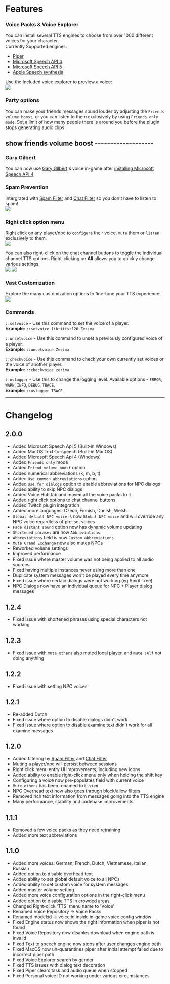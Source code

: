 # Features

### Voice Packs & Voice Explorer
You can install several TTS engines to choose from over 1000 different voices for your character.<br/>
Currently Supported engines:
- [Piper](https://github.com/rhasspy/piper)
- [Microsoft Speech API 4](https://en.wikipedia.org/wiki/Microsoft_Speech_API#SAPI_4)
- [Microsoft Speech API 5](https://learn.microsoft.com/en-us/previous-versions/windows/desktop/ms723627(v=vs.85))
- [Apple Speech synthesis](https://developer.apple.com/documentation/avfoundation/speech_synthesis/)

Use the Included voice explorer to preview a voice:<br/>
![](https://mechanic.ink/img/osrs/features/voice-explorer.png)

### Party options
You can make your friends messages sound louder by adjusting the `Friends volume boost`, or you can listen to them exclusively by using `Friends only mode`. Set a limit of how many people there is around you before the plugin stops generating audio clips. 
## **show friends volume boost -------------------**


### Gary Gilbert
You can now use [Gary Gilbert](https://www.youtube.com/watch?v=paExDoWOM0Q&list=PLDSJpYkJoHD9f6nowvKrY2vHOZBgIZm_K)'s voice in-game after [installing Microsoft Speech API 4](INSTALLING.md)

### Spam Prevention

Intergrated with [Spam Filter](https://runelite.net/plugin-hub/show/spamfilter) and [Chat Filter](https://github.com/runelite/runelite/wiki/Chat-Filter) so you don't have to listen to spam!<br/>
![](https://mechanic.ink/img/osrs/features/spam-prevention.png)

### Right click option menu
Right click on any player/npc to `configure` their voice, `mute` them or `listen` exclusively to them.<br/>
![](https://mechanic.ink/img/osrs/natural-speech/features/right-click.png)

You can also right-click on the chat channel buttons to toggle the individual channel TTS options. Right-clicking on **All** allows you to quickly change various settings.<br/>
![](https://mechanic.ink/img/osrs/natural-speech/features/right-click-volume.png)
![](https://mechanic.ink/img/osrs/natural-speech/features/right-click-options.png)

### Vast Customization

Explore the many customization options to fine-tune your TTS experience:<br/>
![](https://mechanic.ink/img/osrs/features/config.png)



### Commands

`::setvoice` - Use this command to set the voice of a player.<br>
**Example**: `::setvoice libritts:120 Zezima`

`::unsetvoice` - Use this command to unset a previously configured voice of a player.<br>
**Example**: `::unsetvoice Zezima`

`::checkvoice` - Use this command to check your own currently set voices or the voice of another player.<br>
**Example**: `::checkvoice zezima`

`::nslogger` - Use this to change the logging level. Available options - `ERROR`, `WARN`, `INFO`, `DEBUG`, `TRACE`.<br>
**Example**: `::nslogger TRACE` 




---
# Changelog

## 2.0.0
 - Added Microsoft Speech Api 5 (Built-in Windows)
 - Added MacOS Text-to-speech (Built-in MacOS)
 - Added Microsoft Speech Api 4 (Windows)
 - Added `Friends only` mode
 - Added `Friend volume boost` option
 - Added numerical abbreviations (k, m, b, t)
 - Added `Use common abbreviations` option
 - Added `Use for dialogs` option to enable abbreviations for NPC dialogs
 - Added ability to skip NPC dialogs
 - Added Voice Hub tab and moved all the voice packs to it
 - Added right click options to chat channel buttons
 - Added Twitch plugin integration
 - Added more languages: Czech, Finnish, Danish, Welsh
 - `Global default NPC voice` is now `Global NPC voice` and will override any NPC voice regardless of pre-set voices
 - `Fade distant sound` option now has dynamic volume updating
 - `Shortened phrases` are now `Abbreviations`
 - `Abbreviations` field is now `Custom abbreviations`
 - `Mute Grand Exchange` now also mutes NPCs
 - Reworked volume settings
 - Improved performance
 - Fixed issue where master volume was not being applied to all audio sources
 - Fixed having multiple instances never using more than one
 - Duplicate system messages won't be played every time anymore
 - Fixed issue where certain dialogs were not working (eg Spirit Tree)
 - NPC Dialogs now have an individual queue for NPC + Player dialog messages



## 1.2.4
- Fixed issue with shortened phrases using special characters not working

## 1.2.3
- Fixed issue with `mute others` also muted local player, and `mute self` not doing anything

## 1.2.2
 - Fixed issue with setting NPC voices

## 1.2.1
 - Re-added Dutch
 - Fixed issue where option to disable dialogs didn't work
 - Fixed issue where option to disable examine text didn't work for all examine messages

## 1.2.0
 - Added filtering by [Spam Filter](https://runelite.net/plugin-hub/show/spamfilter) and [Chat Filter](https://github.com/runelite/runelite/wiki/Chat-Filter)
 - Muting a player/npc will persist between sessions
 - Right click menu entry UI improvements, including new icons
 - Added ability to enable right-click menu only when holding the shift key
 - Configuring a voice now pre-populates field with current voice
 - `Mute-others` has been renamed to `Listen`
 - NPC Overhead text now also goes through block/allow filters
 - Removed rich text information from messages going into the TTS engine
 - Many performance, stability and codebase improvements

## 1.1.1
 - Removed a few voice packs as they need retraining
 - Added more text abbreviations

## 1.1.0

 - Added more voices: German, French, Dutch, Vietnamese, Italian, Russian
 - Added option to disable overhead text
 - Added ability to set global default voice to all NPCs
 - Added ability to set custom voice for system messages
 - Added master volume setting
 - Added more voice configuration options in the right-click menu
 - Added option to disable TTS in crowded areas
 - Changed Right-click 'TTS' menu name to 'Voice'
 - Renamed Voice Repository -> Voice Packs
 - Renamed model:id -> voice:id inside in-game voice config window
 - Fixed Engine status now shows the right information when piper is not found
 - Fixed Voice Repository now disables download when engine path is invalid
 - Fixed Text to speech engine now stops after user changes engine path 
 - Fixed MacOS now un-quarantines piper after initial attempt failed due to incorrect piper path
 - Fixed Voice Explorer search by gender
 - Fixed TTS issues with dialog text decoration
 - Fixed Piper clears task and audio queue when stopped
 - Fixed Personal voice ID not working under various circumstances
